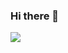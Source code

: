 ### Hi there 👋
<img src="https://capsule-render.vercel.app/api?type=slice&color=auto&height=300&section=header&text=Hi%20Their&fontSize=90" />
<!--
**Amharc-Hash/Amharc-Hash** is a ✨ _special_ ✨ repository because its `README.md` (this file) appears on your GitHub profile.

Here are some ideas to get you started:

- 🔭 I’m currently working on ...
- 🌱 I’m currently learning ...
- 👯 I’m looking to collaborate on ...
- 🤔 I’m looking for help with ...
- 💬 Ask me about ...
- 📫 How to reach me: ...
- 😄 Pronouns: ...
- ⚡ Fun fact: ...
-->
